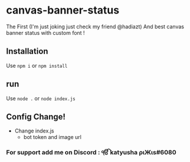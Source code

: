 # canvas-banner-status
The First (I'm just joking just check my friend @hadiazt) And best canvas banner status with custom font !

## Installation

Use `npm i` or `npm install`

## run

Use `node .` or `node index.js`

## Config Change!

- Change index.js
  - bot token and image url

### For support add me on Discord : ੴ katyusha ριЖιs#6080
